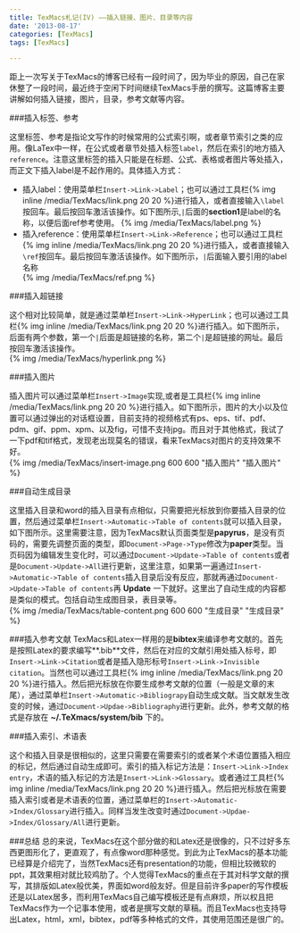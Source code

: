 ```yaml
---
title: TexMacs札记(IV) ——插入链接、图片、目录等内容
date: '2013-08-17'
categories: [TexMacs]
tags: [TexMacs]

---
```


距上一次写关于TexMacs的博客已经有一段时间了，因为毕业的原因，自己在家休整了一段时间，最近终于空闲下时间继续TexMacs手册的撰写。这篇博客主要讲解如何插入链接，图片，目录，参考文献等内容。

###插入标签、参考

这里标签、参考是指论文写作的时候常用的公式索引啊，或者章节索引之类的应用。像LaTex中一样，在公式或者章节处插入标签`label`，然后在索引的地方插入`reference`。注意这里标签的插入只能是在标题、公式、表格或者图片等处插入，而正文下插入label是不起作用的。具体插入方式：

* 插入label：使用菜单栏`Insert->Link->Label`；也可以通过工具栏{% img inline /media/TexMacs/link.png 20 20 %}进行插入，或者直接输入`\label`按回车。最后按回车激活该操作。如下图所示,`|`后面的**section1**是label的名称，以便后面ref参考使用。
{% img  /media/TexMacs/label.png %}
* 插入reference：使用菜单栏`Insert->Link->Reference`；也可以通过工具栏{% img inline /media/TexMacs/link.png 20 20 %}进行插入，或者直接输入`\ref`按回车。最后按回车激活该操作。如下图所示，`|`后面输入要引用的label名称      
{% img  /media/TexMacs/ref.png %} 

<!--more-->

###插入超链接

这个相对比较简单，就是通过菜单栏`Insert->Link->HyperLink`；也可以通过工具栏{% img inline /media/TexMacs/link.png 20 20 %}进行插入。如下图所示，后面有两个参数，第一个`|`后面是超链接的名称，第二个`|`是超链接的网址。最后按回车激活该操作。     
{% img /media/TexMacs/hyperlink.png %}

###插入图片

插入图片可以通过菜单栏`Insert->Image`实现,或者是工具栏{% img inline /media/TexMacs/link.png 20 20 %}进行插入。如下图所示，图片的大小以及位置可以通过弹出的对话框设置，目前支持的视频格式有ps、eps、tif、pdf、pdm、gif、ppm、xpm、以及fig，可惜不支持jpg。而且对于其他格式，我试了一下pdf和tif格式，发现老出现莫名的错误，看来TexMacs对图片的支持效果不好。     
{% img /media/TexMacs/insert-image.png 600 600 "插入图片" "插入图片" %}

###自动生成目录

这里插入目录和word的插入目录有点相似，只需要把光标放到你要插入目录的位置，然后通过菜单栏`Insert->Automatic->Table of contents`就可以插入目录，如下图所示。这里需要注意，因为TexMacs默认页面类型是**papyrus**，是没有页码的，需要先调整页面的类型，即`Document->Page->Type`修改为**paper**类型。当页码因为编辑发生变化时，可以通过`Document->Update->Table of contents`或者是`Document->Update->All`进行更新，这里注意，如果第一遍通过`Insert->Automatic->Table of contents`插入目录后没有反应，那就再通过`Document->Update->Table of contents`再 **Update** 一下就好。这里出了自动生成的内容都是类似的模式。包括自动生成图目录，表目录等。    
{% img /media/TexMacs/table-content.png 600 600 "生成目录" "生成目录" %}


###插入参考文献
TexMacs和Latex一样用的是**bibtex**来编译参考文献的。首先是按照Latex的要求编写**.bib**文件，然后在对应的文献引用处插入标号，即`Insert->Link->Citation`或者是插入隐形标号`Insert->Link->Invisible citation`。当然也可以通过工具栏{% img inline /media/TexMacs/link.png 20 20 %}进行插入。然后把光标放在你要生成参考文献的位置（一般是文章的末尾），通过菜单栏`Insert->Automatic->Bibliograpy`自动生成文献。当文献发生改变的时候，通过`Document->Updae->Bibliography`进行更新。此外，参考文献的格式是存放在 **~/.TeXmacs/system/bib** 下的。

###插入索引、术语表

这个和插入目录是很相似的，这里只需要在需要索引的或者某个术语位置插入相应的标记，然后通过自动生成即可。索引的插入标记方法是：`Insert->Link->Index entry`，术语的插入标记的方法是`Insert->Link->Glossary`。或者通过工具栏{% img inline /media/TexMacs/link.png 20 20 %}进行插入。然后把光标放在需要插入索引或者是术语表的位置，通过菜单栏的`Insert->Automatic->Index/Glossary`进行插入。同样当发生改变时通过`Document->Updae->Index/Glossary/All`进行更新。

###总结
总的来说，TexMacs在这个部分做的和Latex还是很像的，只不过好多东西更图形化了，更直观了，有点像word那种感觉。到此为止TexMacs的基本功能已经算是介绍完了，当然TexMacs还有presentation的功能，但相比较微软的ppt，其效果相对就比较鸡肋了。个人觉得TexMacs的重点在于其对科学文献的撰写，其排版如Latex般优美，界面如word般友好。但是目前许多paper的写作模板还是以Latex居多，而利用TexMacs自己编写模板还是有点麻烦，所以权且把TexMacs作为一个记事本使用，或者是撰写文献的草稿。而且TexMacs也支持导出Latex，html，xml，bibtex，pdf等多种格式的文件，其使用范围还是很广的。

